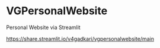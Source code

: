 # VGPersonalWebsite
Personal Website via Streamlit

https://share.streamlit.io/v4gadkari/vgpersonalwebsite/main
